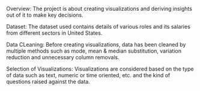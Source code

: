 Overview: The project is about creating visualizations and deriving insights out of it to make key decisions. 

Dataset: The dataset used contains details of various roles and its salaries from different sectors in United States. 

Data CLeaning: Before creating visualizations, data has been cleaned by multiple methods such as mode, mean & median substitution, variation reduction and unnecessary column removals. 

Selection of Visualizations: Visualizations are considered based on the type of data such as text, numeric or time oriented, etc. and the kind of questions raised against the data.
